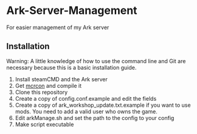 # Ark-Server-Management
For easier management of my Ark server

Installation
--------

Warning: A little knowledge of how to use the command line and Git are necessary because this is a basic installation guide.

1.  Install steamCMD and the Ark server
2.  Get [mcrcon](https://github.com/Tiiffi/mcrcon/ "mcrcon") and compile it
3.  Clone this repository
4.  Create a copy of config.conf.example and edit the fields
5.  Create a copy of ark_workshop_update.txt.example if you want to use mods. You need to add a valid user who owns the game.
6.  Edit arkManage.sh and set the path to the config to your config
7.  Make script executable
